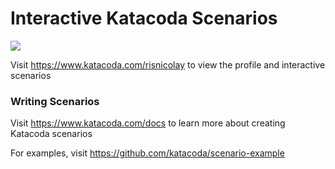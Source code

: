 # Interactive Katacoda Scenarios

[![](http://shields.katacoda.com/katacoda/risnicolay/count.svg)](https://www.katacoda.com/risnicolay "Get your profile on Katacoda.com")

Visit https://www.katacoda.com/risnicolay to view the profile and interactive scenarios

### Writing Scenarios
Visit https://www.katacoda.com/docs to learn more about creating Katacoda scenarios

For examples, visit https://github.com/katacoda/scenario-example
